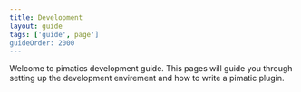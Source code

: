 ```yaml
---
title: Development
layout: guide
tags: ['guide', page']
guideOrder: 2000
---
```


Welcome to pimatics development guide. 
This pages will guide you through setting up the development envirement 
and how to write a pimatic plugin.
